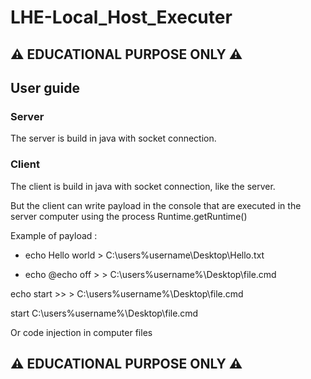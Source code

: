 # LHE-Local_Host_Executer
## ⚠ EDUCATIONAL PURPOSE ONLY ⚠ 
## User guide
### Server
The server is build in java with socket connection.

### Client
The client is build in java with socket connection, like the server.

But the client can write payload in the console that are executed in the server computer using the process Runtime.getRuntime()

Example of payload :

- echo Hello world > C:\users\%username\Desktop\Hello.txt 

- echo @echo off > > C:\users\%username%\Desktop\file.cmd 

echo start >> > C:\users\%username%\Desktop\file.cmd    

start C:\users\%username%\Desktop\file.cmd             

Or code injection in computer files

## ⚠ EDUCATIONAL PURPOSE ONLY ⚠ 

